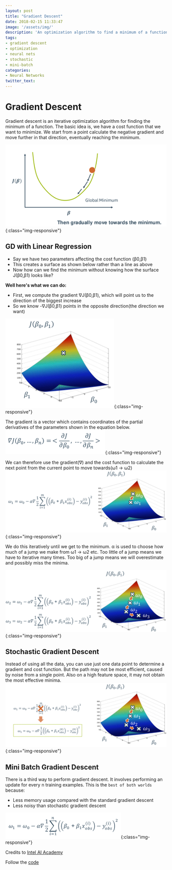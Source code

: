 ```yaml
---
layout: post
title: "Gradient Descent"
date: 2018-02-15 11:33:47
image: '/assets/img/'
description: 'An optimization algorithm to find a minimum of a function'
tags:
- gradient descent
- optimization
- neural nets
- stochastic
- mini-batch
categories:
- Neural Networks
twitter_text: 
---
```


# Gradient Descent
Gradient descent is an iterative optimization algorithm for finding the minimum of a function. The basic idea is, we have a cost function that we want to minimize. We start from a point calculate the negative gradient and move further in that direction, eventually reaching the minimum.

![Output](/assets/img/NeuralNets/1.png){:class="img-responsive"}

## GD with Linear Regression
- Say we have two parameters affecting the cost function (β0,β1)
- This creates a surface as shown below rather than a line as above
- Now how can we find the minimum without knowing how the surface J(β0,β1) looks like?

**Well here's what we can do:**

- First, we compute the gradient ∇J(β0,β1), which will point us to the direction of the biggest increase
- So we know -∇J(β0,β1) points in the opposite direction(the direction we want)

![Output](/assets/img/NeuralNets/2.png){:class="img-responsive"}

The gradient is a vector which contains coordinates of the partial derivatives of the parameters shown in the equation below.
![Output](/assets/img/NeuralNets/3.png){:class="img-responsive"}

We can therefore use the gradient(∇) and the cost function to calculate the next point from the current point to move towards(ω1 -> ω2)
![Output](/assets/img/NeuralNets/4.png){:class="img-responsive"}

We do this iteratively until we get to the minimum. α is used to choose how much of a jump we make from ω1 -> ω2 etc. Too little of a jump means we have to iterative many times. Too big of a jump means we will overestimate and possibly miss the minima.

![Output](/assets/img/NeuralNets/5.png){:class="img-responsive"}

## Stochastic Gradient Descent
Instead of using all the data, you can use just one data point to determine a gradient and cost function. But the path may not be most efficient, caused by noise from a single point. Also on a high feature space, it may not obtain the most effective minima.
![Output](/assets/img/NeuralNets/6.png){:class="img-responsive"}

## Mini Batch Gradient Descent
There is a third way to perform gradient descent. It involves performing an update for every n training examples. This is the `best of both worlds` because:
- Less memory usage compared with the standard gradient descent
- Less noisy than stochastic gradient descent

![Output](/assets/img/NeuralNets/7.png){:class="img-responsive"}

Credits to [Intel AI Academy](https://software.intel.com/en-us/ai-academy)

Follow the [code](https://github.com/jimmyjoseph1295/neuralNets)
